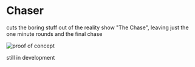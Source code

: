 # Chaser
cuts the boring stuff out of the reality show "The Chase", leaving just the one minute rounds and the final chase

![proof of concept](https://github.com/TzviGreenfeld/chaser/blob/main/test/output.png)

still in development
